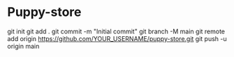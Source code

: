 # Puppy-store
git init
git add .
git commit -m "Initial commit"
git branch -M main
git remote add origin https://github.com/YOUR_USERNAME/puppy-store.git
git push -u origin main
